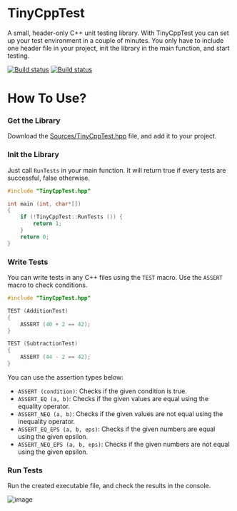 # TinyCppTest

A small, header-only C++ unit testing library. With TinyCppTest you can set up your test environment in a couple of minutes. You only have to include one header file in your project, init the library in the main function, and start testing.

[![Build status](https://ci.appveyor.com/api/projects/status/6ih2b1i76b0u5wku?svg=true)](https://ci.appveyor.com/project/kovacsv/tinycpptest)
[![Build status](https://github.com/kovacsv/TinyCppTest/actions/workflows/build.yml/badge.svg)](https://github.com/kovacsv/TinyCppTest/actions/workflows/build.yml)

# How To Use?

### Get the Library

Download the [Sources/TinyCppTest.hpp](Sources/TinyCppTest.hpp) file, and add it to your project.

### Init the Library

Just call `RunTests` in your main function. It will return true if every tests are successful, false otherwise.

```cpp
#include "TinyCppTest.hpp"

int main (int, char*[])
{
    if (!TinyCppTest::RunTests ()) {
        return 1;
    }
    return 0;
}
```

### Write Tests

You can write tests in any C++ files using the `TEST` macro. Use the `ASSERT` macro to check conditions.

```cpp
#include "TinyCppTest.hpp"

TEST (AdditionTest)
{
    ASSERT (40 + 2 == 42);
}

TEST (SubtractionTest)
{
    ASSERT (44 - 2 == 42);
}
```

You can use the assertion types below:
- `ASSERT (condition)`: Checks if the given condition is true.
- `ASSERT_EQ (a, b)`: Checks if the given values are equal using the equality operator.
- `ASSERT_NEQ (a, b)`: Checks if the given values are not equal using the inequality operator.
- `ASSERT_EQ_EPS (a, b, eps)`: Checks if the given numbers are equal using the given epsilon.
- `ASSERT_NEQ_EPS (a, b, eps)`: Checks if the given numbers are not equal using the given epsilon.

### Run Tests

Run the created executable file, and check the results in the console.

![image](https://user-images.githubusercontent.com/2034315/122634012-f7476a80-d0db-11eb-8342-beb181e709d8.png)
